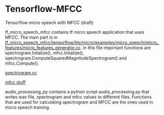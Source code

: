# Tensorflow-MFCC
Tensorflow micro speech with MFCC (draft)

tf_micro_speech_mfcc contains tf micro speech application that uses MFCC. The main part is in [tf_micro_speech_mfcc/tensorflow/lite/micro/examples/micro_speech/micro_features/micro_features_generator.cc](https://github.com/jonarani/Tensorflow-MFCC/blob/master/tf_micro_speech_mfcc/tensorflow/lite/micro/examples/micro_speech/micro_features/micro_features_generator.cc). In this file important functions are spectrogram.Initalize(), mfcc.Initalize(), spectrogram.ComputeSquaredMagnitudeSpectrogram() and mfcc.Compute().

[spectrogram.cc](https://github.com/jonarani/Tensorflow-MFCC/blob/master/tf_micro_speech_mfcc/tensorflow/lite/kernels/internal/spectrogram.cc)

[mfcc stuff](https://github.com/jonarani/Tensorflow-MFCC/tree/master/tf_micro_speech_mfcc/tensorflow/core/kernels)


audio_processing_py contains a python script audio_processing.py that writes wav file, spectrogram and mfcc values to different files. Functions that are used for calculating spectrogram and MFCC are the ones used in micro speech training.
